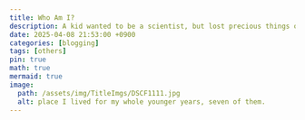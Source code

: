 ```yaml
---
title: Who Am I?
description: A kid wanted to be a scientist, but lost precious things on the road.
date: 2025-04-08 21:53:00 +0900
categories: [blogging]
tags: [others]
pin: true
math: true
mermaid: true
image:
  path: /assets/img/TitleImgs/DSCF1111.jpg
  alt: place I lived for my whole younger years, seven of them.
---
```


